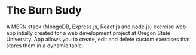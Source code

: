 # The Burn Budy 
A MERN stack (MongoDB, Express.js, React.js and node.js) exercise web app intially created for a web development project at Oregon State University. App allows you to create, edit and delete custom exercises that stores them in a dynamic table. 